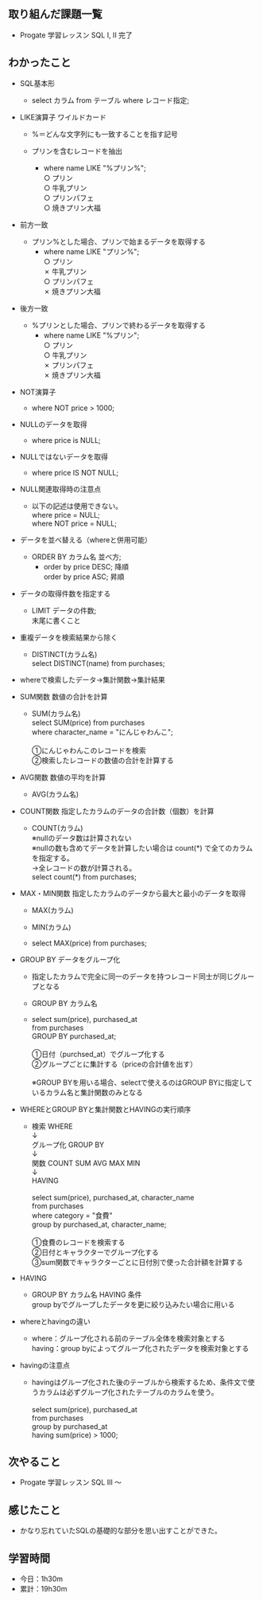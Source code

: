 ## 取り組んだ課題一覧
- Progate 学習レッスン SQL I, II 完了
## わかったこと
- SQL基本形
    - select カラム from テーブル where レコード指定;

- LIKE演算子 ワイルドカード
    - %＝どんな文字列にも一致することを指す記号

    - プリンを含むレコードを抽出
        - where name LIKE "%プリン%"; <br>
○ プリン<br> 
○ 牛乳プリン<br> 
○ プリンパフェ<br> 
○ 焼きプリン大福

- 前方一致
    - プリン%とした場合、プリンで始まるデータを取得する
        - where name LIKE "プリン%";<br> 
○ プリン<br> 
✗ 牛乳プリン<br> 
○ プリンパフェ<br> 
✗ 焼きプリン大福

- 後方一致
    - %プリンとした場合、プリンで終わるデータを取得する
        - where name LIKE "%プリン";<br> 
○ プリン<br> 
○ 牛乳プリン<br> 
✗ プリンパフェ<br> 
✗ 焼きプリン大福

- NOT演算子
    - where NOT price > 1000;

- NULLのデータを取得
    - where price is NULL;

- NULLではないデータを取得
    - where price IS NOT NULL;

- NULL関連取得時の注意点
    - 以下の記述は使用できない。<br> 
where price = NULL;<br> 
where NOT price = NULL;

- データを並べ替える（whereと併用可能）
    - ORDER BY カラム名 並べ方;
        - order by price DESC; 降順<br> 
order by price ASC; 昇順

- データの取得件数を指定する
    - LIMIT データの件数;<br> 
末尾に書くこと

- 重複データを検索結果から除く
    - DISTINCT(カラム名)<br> 
select DISTINCT(name) from purchases;

- whereで検索したデータ→集計関数→集計結果

- SUM関数 数値の合計を計算
    - SUM(カラム名)<br> 
select SUM(price) from purchases<br> 
where character_name = "にんじゃわんこ";<br>  
①にんじゃわんこのレコードを検索<br> 
②検索したレコードの数値の合計を計算する

- AVG関数 数値の平均を計算
    - AVG(カラム名)

- COUNT関数 指定したカラムのデータの合計数（個数）を計算
    - COUNT(カラム)<br> 
※nullのデータ数は計算されない<br> 
※nullの数も含めてデータを計算したい場合は count(\*) で全てのカラムを指定する。<br> 
→全レコードの数が計算される。<br> 
select count(\*) from purchases;

-  MAX・MIN関数 指定したカラムのデータから最大と最小のデータを取得
    - MAX(カラム)
    - MIN(カラム)

    - select MAX(price) from purchases;

- GROUP BY データをグループ化
    - 指定したカラムで完全に同一のデータを持つレコード同士が同じグループとなる
    - GROUP BY カラム名

    - select sum(price), purchased_at<br> 
from purchases<br> 
GROUP BY purchased_at;<br>  
①日付（purchsed_at）でグループ化する<br> 
②グループごとに集計する（priceの合計値を出す）<br>  
※GROUP BYを用いる場合、selectで使えるのはGROUP BYに指定しているカラム名と集計関数のみとなる

- WHEREとGROUP BYと集計関数とHAVINGの実行順序
    - 検索 WHERE<br> 
↓<br> 
グループ化 GROUP BY<br> 
↓<br> 
関数 COUNT SUM AVG MAX MIN<br> 
↓<br> 
HAVING<br>  
select sum(price), purchased_at, character_name<br> 
from purchases<br> 
where category = "食費"<br> 
group by purchased_at, character_name;<br>  
①食費のレコードを検索する<br>
②日付とキャラクターでグループ化する<br> 
③sum関数でキャラクターごとに日付別で使った合計額を計算する

- HAVING
    - GROUP BY カラム名 HAVING 条件<br> 
group byでグループしたデータを更に絞り込みたい場合に用いる

- whereとhavingの違い
    - where：グループ化される前のテーブル全体を検索対象とする<br> 
having：group byによってグループ化されたデータを検索対象とする

- havingの注意点
    - havingはグループ化された後のテーブルから検索するため、条件文で使うカラムは必ずグループ化されたテーブルのカラムを使う。<br>  
select sum(price), purchased_at<br> 
from purchases<br> 
group by purchased_at<br> 
having sum(price) > 1000;
## 次やること
- Progate 学習レッスン SQL III 〜
## 感じたこと
- かなり忘れていたSQLの基礎的な部分を思い出すことができた。
## 学習時間
- 今日：1h30m
- 累計：19h30m
